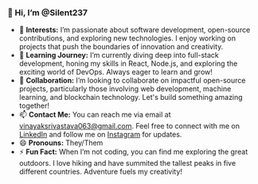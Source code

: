 ### 👋 Hi, I’m @Silent237

- 👀 **Interests:** I’m passionate about software development, open-source contributions, and exploring new technologies. I enjoy working on projects that push the boundaries of innovation and creativity.
- 🌱 **Learning Journey:** I’m currently diving deep into full-stack development, honing my skills in React, Node.js, and exploring the exciting world of DevOps. Always eager to learn and grow!
- 💞️ **Collaboration:** I’m looking to collaborate on impactful open-source projects, particularly those involving web development, machine learning, and blockchain technology. Let's build something amazing together!
- 📫 **Contact Me:** You can reach me via email at vinayaksrivastava063@gmail.com. Feel free to connect with me on [LinkedIn](www.linkedin.com/in/vinayak-srivastava-silent) and follow me on [Instagram](myself.723) for updates.
- 😄 **Pronouns:** They/Them
- ⚡ **Fun Fact:** When I’m not coding, you can find me exploring the great outdoors. I love hiking and have summited the tallest peaks in five different countries. Adventure fuels my creativity!
